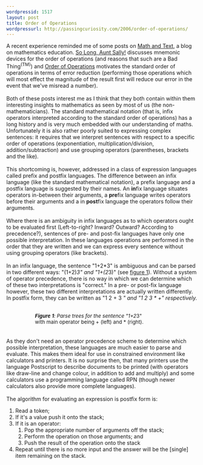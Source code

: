 ```yaml
---
wordpressid: 1517
layout: post
title: Order of Operations
wordpressurl: http://passingcuriosity.com/2006/order-of-operations/
---
```

A recent experience reminded me of some posts on <a class="title" href="http://mathandtext.blogspot.com/">Math and Text</a>, a blog on mathematics education. <a class="title" href="http://mathandtext.blogspot.com/2005/12/so-long-aunt-sally.html">So Long, Aunt Sally!</a> discusses mnemonic devices for the order of operations (and reasons that such are a Bad Thing<sup>(TM)</sup>) and <a class="title" href="http://mathandtext.blogspot.com/2005/05/order-of-operations.html">Order of Operations</a> motivates the standard order of operations in terms of error reduction (performing those operations which will most effect the magnitude of the result first will reduce our error in the event that we've misread a number).<br /><br />Both of these posts interest me as I think that they both contain within them interesting insights to mathematics as seen by most of us (the non-mathematicians). The standard mathematical notation (that is, infix operators interpreted according to the standard order of operations) has a long history and is very much embedded with our understanding of maths. Unfortunately it is also rather poorly suited to expressing complex sentences: it requires that we interpret sentences with respect to a specific order of operations (exponentiation, multiplication/division, addition/subtraction) and use grouping operators (parentheses, brackets and the like).<br /><br />This shortcoming is, however, addressed in a class of expression languages called prefix and postfix languages. The difference between an infix language (like the standard mathematical notation), a prefix language and a postfix language is suggested by their names. An <b>in</b>fix language situates operators in-between their arguments, a <b>pre</b>fix language writes operators before their arguments and a in <b>post</b>fix language the operators follow their arguments. <br /><br />Where there is an ambiguity in infix languages as to which operators ought to be evaluated first (Left-to-right? Inward? Outward? According to precedence?), sentences of pre- and post-fix languages have only one possible interpretation. In these languages operations are performed in the order that they are written and we can express every sentence without using grouping operators (like brackets).<br /><br />In an infix language, the sentence "1+2*3" is ambiguous and can be parsed in two different ways: "(1+2)*3" and "1+(2*3)" (see <a href="#figure-1">figure 1</a>). Without a system of operator precedence, there is no way in which we can determine which of these two interpretations is "correct." In a pre- or post-fix language however, these two different interpretations are actually written differently. In postfix form, they can be written as "1 2 + 3 *" and "1 2 3 * +" respectively.<br /><br /><div style="font-size: 10pt; width: 60%; clear: both; margin-left: 15%; margin-right:15%;"><img style="cursor:pointer; cursor:hand;border:none;" src="http://photos1.blogger.com/blogger/5615/352/400/parsing.0.jpg" border="0" alt="" /><br /><a name="figure-1" style="font-weight: bold;">Figure 1</a>: Parse trees for the sentence "1+2*3" with main operator being + (left) and * (right). </div><br /><br />As they don't need an operator precedence scheme to determine which possible interpretation, these languages are much easier to parse and evaluate. This makes them ideal for use in constrained environment like calculators and printers. It is no surprise then, that many printers use the language Postscript to describe documents to be printed (with operators like draw-line and change colour, in addition to add and multiply) and some calculators use a programming language called RPN (though newer calculators also provide more complete languages). <br /><br />The algorithm for evaluating an expression is postfix form is: <ol><li>Read a token;</li><li>If it's a value push it onto the stack;</li><li>If it is an operator:<ol><li>Pop the appropriate number of arguments off the stack;</li><li>Perform the operation on those arguments; and</li> <li>Push the result of the operation onto the stack</li></ol></li> <li>Repeat until there is no more input and the answer will be the [single] item remaining on the stack.</li></ol>
